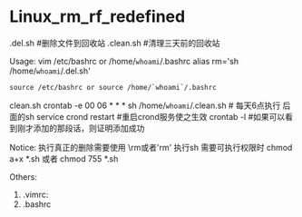 # Linux_rm_rf_redefined

.del.sh #删除文件到回收站
.clean.sh #清理三天前的回收站

Usage:
    vim /etc/bashrc or /home/`whoami`/.bashrc
    alias rm='sh /home/`whoami`/.del.sh'

    source /etc/bashrc or source /home/`whoami`/.bashrc

clean.sh
    crontab -e
    00 06 * * * sh /home/`whoami`/.clean.sh # 每天6点执行 后面的sh
    service crond restart  #重启crond服务使之生效
    crontab -l  #如果可以看到刚才添加的那段话，则证明添加成功

Notice:
    执行真正的删除需要使用 \rm或者'rm' 
    执行sh 需要可执行权限时 chmod a+x *.sh 或者 chmod 755 *.sh



Others:
1. .vimrc:
2. .bashrc